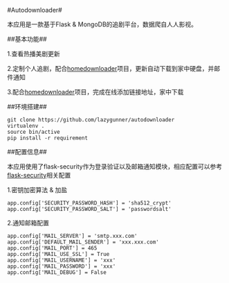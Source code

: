 #Autodownloader#

本应用是一款基于Flask & MongoDB的追剧平台，数据爬自人人影视。

##基本功能##

1.查看热播美剧更新

2.定制个人追剧，配合[homedownloader](https://github.com/lazygunner/homedownloader)项目，更新自动下载到家中硬盘，并邮件通知

3.配合[homedownloader](https://github.com/lazygunner/homedownloader)项目，完成在线添加链接地址，家中下载

##环境搭建##

    git clone https://github.com/lazygunner/autodownloader
    virtualenv .
    source bin/active
    pip install -r requirement
    
##配置信息##

本应用使用了flask-security作为登录验证以及邮箱通知模块，相应配置可以参考[flask-security](https://pythonhosted.org/Flask-Security/)相关配置

1.密钥加密算法 & 加盐

    app.config['SECURITY_PASSWORD_HASH'] = 'sha512_crypt'  
    app.config['SECURITY_PASSWORD_SALT'] = 'passwordsalt'
    
2.通知邮箱配置

    app.config['MAIL_SERVER'] = 'smtp.xxx.com'
    app.config['DEFAULT_MAIL_SENDER'] = 'xxx.xxx.com'
    app.config['MAIL_PORT'] = 465
    app.config['MAIL_USE_SSL'] = True
    app.config['MAIL_USERNAME'] = 'xxx'
    app.config['MAIL_PASSWORD'] = 'xxx'
    app.config['MAIL_DEBUG'] = False
